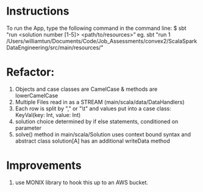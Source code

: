 
# Instructions #
To run the App, type the following command in the command line:
$ sbt "run <solution number [1-5]> <path/to/resources>”
eg.
sbt "run 1 /Users/williamtun/Documents/Code/Job_Assessments/convex2/ScalaSparkDataEngineering/src/main/resources/"

# Refactor: #
1. Objects and case classes are CamelCase & methods are lowerCamelCase
2. Multiple Files read in as a STREAM (main/scala/data/DataHandlers)
3. Each row is split by "," or "\t" and values put into a case class: KeyVal(key: Int, value: Int)
4. solution choice determined by if else statements, conditioned on parameter
5. solve() method in main/scala/Solution uses context bound syntax
   and abstract class solution[A] has an additional writeData method

# Improvements #
1. use MONIX library to hook this up to an AWS bucket.

